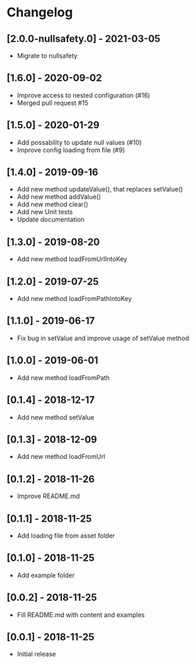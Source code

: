 # Changelog

## [2.0.0-nullsafety.0] - 2021-03-05

* Migrate to nullsafety

## [1.6.0] - 2020-09-02

* Improve access to nested configuration (#16)
* Merged pull request #15

## [1.5.0] - 2020-01-29

* Add possability to update null values (#10)
* Improve config loading from file (#9)

## [1.4.0] - 2019-09-16

* Add new method updateValue(), that replaces setValue()
* Add new method addValue()
* Add new method clear()
* Add new Unit tests
* Update documentation

## [1.3.0] - 2019-08-20

* Add new method loadFromUrlIntoKey

## [1.2.0] - 2019-07-25

* Add new method loadFromPathIntoKey

## [1.1.0] - 2019-06-17

* Fix bug in setValue and improve usage of setValue method

## [1.0.0] - 2019-06-01

* Add new method loadFromPath

## [0.1.4] - 2018-12-17

* Add new method setValue

## [0.1.3] - 2018-12-09

* Add new method loadFromUrl

## [0.1.2] - 2018-11-26

* Improve README.md

## [0.1.1] - 2018-11-25

* Add loading file from asset folder

## [0.1.0] - 2018-11-25

* Add example folder

## [0.0.2] - 2018-11-25

* Fill README.md with content and examples

## [0.0.1] - 2018-11-25

* Initial release
